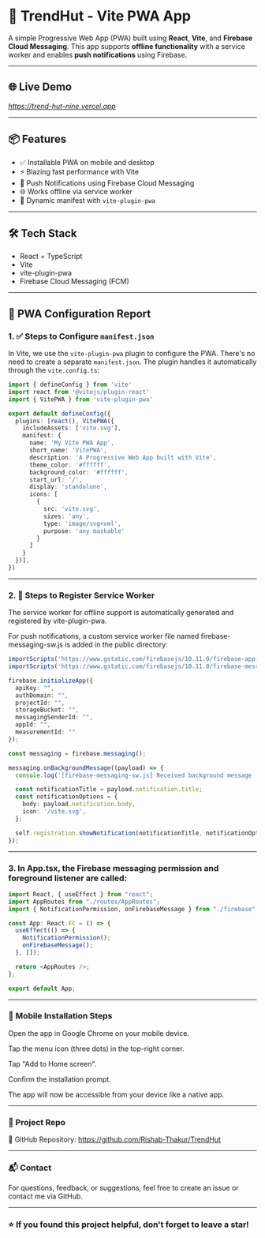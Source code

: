 # 📱 TrendHut - Vite PWA App

A simple Progressive Web App (PWA) built using **React**, **Vite**, and **Firebase Cloud Messaging**. This app supports **offline functionality** with a service worker and enables **push notifications** using Firebase.

---

## 🌐 Live Demo

*https://trend-hut-nine.vercel.app*

---

## 📦 Features

- ✅ Installable PWA on mobile and desktop  
- ⚡ Blazing fast performance with Vite  
- 🔔 Push Notifications using Firebase Cloud Messaging  
- 🌐 Works offline via service worker  
- 📝 Dynamic manifest with `vite-plugin-pwa`

---

## 🛠️ Tech Stack

- React + TypeScript  
- Vite  
- vite-plugin-pwa  
- Firebase Cloud Messaging (FCM)

---

## 📄 PWA Configuration Report

### 1. ✅ Steps to Configure `manifest.json`

In Vite, we use the `vite-plugin-pwa` plugin to configure the PWA. There's no need to create a separate `manifest.json`. The plugin handles it automatically through the `vite.config.ts`:

```ts
import { defineConfig } from 'vite'
import react from '@vitejs/plugin-react'
import { VitePWA } from 'vite-plugin-pwa'

export default defineConfig({
  plugins: [react(), VitePWA({
    includeAssets: ['vite.svg'],
    manifest: {
      name: 'My Vite PWA App',
      short_name: 'VitePWA',
      description: 'A Progressive Web App built with Vite',
      theme_color: '#ffffff',
      background_color: '#ffffff',
      start_url: '/',
      display: 'standalone',
      icons: [
        {
          src: 'vite.svg',
          sizes: 'any',
          type: 'image/svg+xml',
          purpose: 'any maskable'
        }
      ]
    }
  })],
})

```
---

### 2. 🔧 Steps to Register Service Worker
The service worker for offline support is automatically generated and registered by vite-plugin-pwa.

For push notifications, a custom service worker file named firebase-messaging-sw.js is added in the public directory:
```ts
importScripts('https://www.gstatic.com/firebasejs/10.11.0/firebase-app-compat.js');
importScripts('https://www.gstatic.com/firebasejs/10.11.0/firebase-messaging-compat.js');

firebase.initializeApp({
  apiKey: "",
  authDomain: "",
  projectId: "",
  storageBucket: "",
  messagingSenderId: "",
  appId: "",
  measurementId: ""
});

const messaging = firebase.messaging();

messaging.onBackgroundMessage((payload) => {
  console.log('[firebase-messaging-sw.js] Received background message ', payload);

  const notificationTitle = payload.notification.title;
  const notificationOptions = {
    body: payload.notification.body,
    icon: '/vite.svg',
  };

  self.registration.showNotification(notificationTitle, notificationOptions);
});
```
---

### 3. In App.tsx, the Firebase messaging permission and foreground listener are called:
```ts
import React, { useEffect } from "react";
import AppRoutes from "./routes/AppRoutes";
import { NotificationPermission, onFirebaseMessage } from "./firebase";

const App: React.FC = () => {
  useEffect(() => {
    NotificationPermission();
    onFirebaseMessage();
  }, []);

  return <AppRoutes />;
};

export default App;
```
---

### 📲 Mobile Installation Steps
Open the app in Google Chrome on your mobile device.

Tap the menu icon (three dots) in the top-right corner.

Tap "Add to Home screen".

Confirm the installation prompt.

The app will now be accessible from your device like a native app.

---

### 📁 Project Repo
🔗 GitHub Repository: https://github.com/Rishab-Thakur/TrendHut

---

### 📬 Contact
For questions, feedback, or suggestions, feel free to create an issue or contact me via GitHub.

---

### ⭐ If you found this project helpful, don't forget to leave a star!

